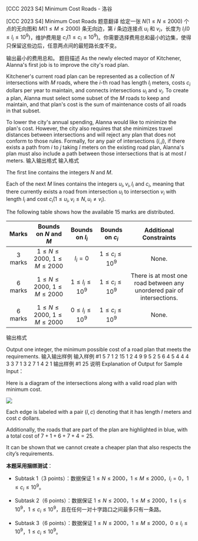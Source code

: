 



[CCC 2023 S4] Minimum Cost Roads - 洛谷














[CCC 2023 S4] Minimum Cost Roads
题意翻译
给定一张 $N(1\leq N \leq 2000)$ 个点的无向图和 $M(1\leq M \leq 2000)$ 条无向边，第 $i$ 条边连接点 $u_i$ 和 $v_i$，长度为 $l_i(0\leq l_i \leq 10^9)$，维护费用是 $c_i(1\leq c_i \leq 10^9)$。你需要选择费用总和最小的边集，使得只保留这些边后，任意两点间的最短路长度不变。

输出最小的费用总和。
题目描述
As the newly elected mayor of Kitchener, Alanna's first job is to improve the city's road plan.

Kitchener's current road plan can be represented as a collection of $N$ intersections with $M$ roads, where the $i\text{-th}$ road has length $l_i$ meters, costs $c_i$ dollars per year to maintain, and connects intersections $u_i$ and $v_i$. To create a plan, Alanna must select some subset of the $M$ roads to keep and maintain, and that plan's cost is the sum of maintenance costs of all roads in that subset.

To lower the city's annual spending, Alanna would like to minimize the plan's cost. However, the city also requires that she minimizes travel distances between intersections and will reject any plan that does not conform to those rules. Formally, for any pair of intersections $(i, j)$, if there exists a path from $i$ to $j$ taking $l$ meters on the existing road plan, Alanna's plan must also include a path between those intersections that is at most $l$ meters.
输入输出格式
输入格式

The first line contains the integers $N$ and $M$.

Each of the next $M$ lines contains the integers $u_i,v_i,l_i$ and $c_i$, meaning that there currently exists a road from intersection $u_i$ to intersection $v_i$ with length $l_i$ and cost $c_i$$(1 \leq u_i, v_i \leq N, u_i \neq v_i)$.

The following table shows how the available 15 marks are distributed.

| Marks | Bounds on $N$ and $M$ | Bounds on $l_i$ | Bounds on $c_i$ | Additional Constraints |
| :-----------: | :-----------: | :-----------: | :-----------: | :-----------: |
| $3$ marks | $1 \leq N\leq 2000$, $1\leq M \leq 2000$ | $l_i = 0$ | $1 \leq c_i \leq 10^9$ | None. |
| $6$ marks | $1 \leq N\leq 2000$, $1\leq M \leq 2000$ | $1 \leq l_i \leq 10^9$ | $1 \leq c_i \leq 10^9$ | There is at most one road between any unordered pair of intersections. |
| $6$ marks | $1 \leq N\leq 2000$, $1\leq M \leq 2000$ | $0 \leq l_i \leq 10^9$ | $1 \leq c_i \leq 10^9$ | None. |

输出格式

Output one integer, the minimum possible cost of a road plan that meets the requirements.
输入输出样例
输入样例 #1
5 7
1 2 15 1
2 4 9 9
5 2 5 6
4 5 4 4
4 3 3 7
1 3 2 7
1 4 2 1
输出样例 #1
25
说明
Explanation of Output for Sample Input：

Here is a diagram of the intersections along with a valid road plan with minimum cost.

![](https://cdn.luogu.com.cn/upload/image_hosting/2astpvkm.png)

Each edge is labeled with a pair $(l, c)$ denoting that it has length $l$ meters and cost $c$ dollars.

Additionally, the roads that are part of the plan are highlighted in blue, with a total cost of $7 + 1 + 6 + 7 + 4 = 25$.

It can be shown that we cannot create a cheaper plan that also respects the city’s requirements.

**本题采用捆绑测试**：

- Subtask 1（3 points）：数据保证 $1\leq N \leq 2000$，$1\leq M \leq 2000$，$l_i = 0$，$1\leq c_i \leq 10^9$。

- Subtask 2（6 points）：数据保证 $1\leq N\leq 2000$，$1\leq M \leq 2000$，$1\leq l_i \leq 10^9$，$1\leq c_i \leq 10^9$，且在任何一对十字路口之间最多只有一条路。

- Subtask 3（6 points）：数据保证 $1\leq N\leq 2000$，$1\leq M \leq 2000$，$0\leq l_i \leq 10^9$，$1\leq c_i \leq 10^9$。






